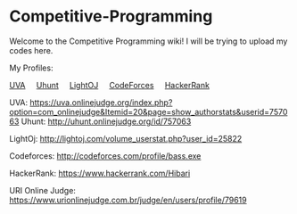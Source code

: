 # Competitive-Programming



Welcome to the Competitive Programming wiki! I will be trying to upload my codes here.

My Profiles:

[UVA](https://uva.onlinejudge.org/index.php?option=com_onlinejudge&Itemid=20&page=show_authorstats&userid=757063) &nbsp; &nbsp; [Uhunt](http://uhunt.onlinejudge.org/id/757063) &nbsp; &nbsp;  [LightOJ](http://lightoj.com/volume_userstat.php?user_id=25822)  &nbsp; &nbsp;  [CodeForces](http://codeforces.com/profile/bass.exe)  &nbsp; &nbsp;  [HackerRank](https://www.hackerrank.com/Hibari)

UVA: https://uva.onlinejudge.org/index.php?option=com_onlinejudge&Itemid=20&page=show_authorstats&userid=757063 
Uhunt: http://uhunt.onlinejudge.org/id/757063

LightOj: http://lightoj.com/volume_userstat.php?user_id=25822

Codeforces: http://codeforces.com/profile/bass.exe

HackerRank: https://www.hackerrank.com/Hibari

URI Online Judge: https://www.urionlinejudge.com.br/judge/en/users/profile/79619
